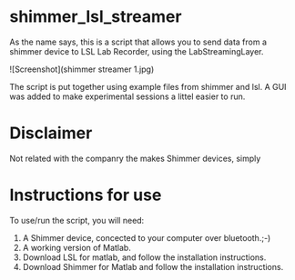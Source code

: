 # shimmer_lsl_streamer

As the name says, this is a script that allows you to send data from a shimmer device to LSL Lab Recorder, using the LabStreamingLayer.

![Screenshot](shimmer streamer 1.jpg)

The script is put together using example files from shimmer and lsl. A GUI was added to make experimental sessions a littel easier to run.


# Disclaimer
Not related with the companry the makes Shimmer devices, simply 

# Instructions for use
To use/run the script, you will need:
1. A Shimmer device, concected to your computer over bluetooth.;-) 
2. A working version of Matlab. 
3. Download LSL for matlab, and follow the installation instructions.
4. Download Shimmer for Matlab and follow the installation instructions.
